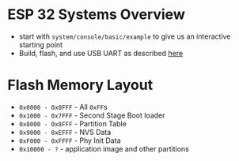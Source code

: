 # ESP 32 Systems Overview

* start with `system/console/basic/example` to give us an interactive starting point
* Build, flash, and use USB UART as described [here](https://github.com/tanner-johnson2718/PI_JTAG_DBGR/blob/master/writeups/Init_PI_JTAG_Test.md#esp-32-set-up)

# Flash Memory Layout

* `0x0000 - 0x0FFF` - All `0xFF`s
* `0x1000 - 0x7FFF` - Second Stage Boot loader
* `0x8000 - 0x8FFF` - Partition Table
* `0x9000 - 0xEFFF` - NVS Data
* `0xF000 - 0xFFFF` - Phy Init Data 
* `0x10000 - ?`     - application image and other partitions

# 